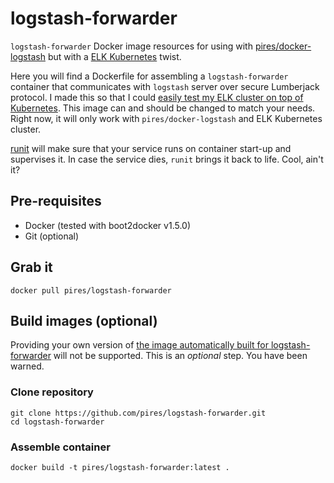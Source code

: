 
# logstash-forwarder
```logstash-forwarder``` Docker image resources for using with [pires/docker-logstash](http://github.com/pires/logstash) but with a [ELK Kubernetes](https://github.com/pires/kubernetes-elk-cluster) twist.

Here you will find a Dockerfile for assembling a ```logstash-forwarder``` container that communicates with ```logstash``` server over secure Lumberjack protocol. I made this so that I could [easily test my ELK cluster on top of Kubernetes](https://github.com/pires/kubernetes-elk-cluster).
This image can and should be changed to match your needs. Right now, it will only work with ```pires/docker-logstash``` and ELK Kubernetes cluster.

[runit](http://smarden.org/runit/) will make sure that your service runs on container start-up and supervises it. In case the service dies, ```runit``` brings it back to life. Cool, ain't it?

## Pre-requisites

* Docker (tested with boot2docker v1.5.0)
* Git (optional)

## Grab it

```
docker pull pires/logstash-forwarder
```

## Build images (optional)

Providing your own version of [the image automatically built for logstash-forwarder](https://registry.hub.docker.com/u/pires/logstash-forwarder) will not be supported. This is an *optional* step. You have been warned.

### Clone repository

```
git clone https://github.com/pires/logstash-forwarder.git
cd logstash-forwarder
```

### Assemble container

```
docker build -t pires/logstash-forwarder:latest .
```
